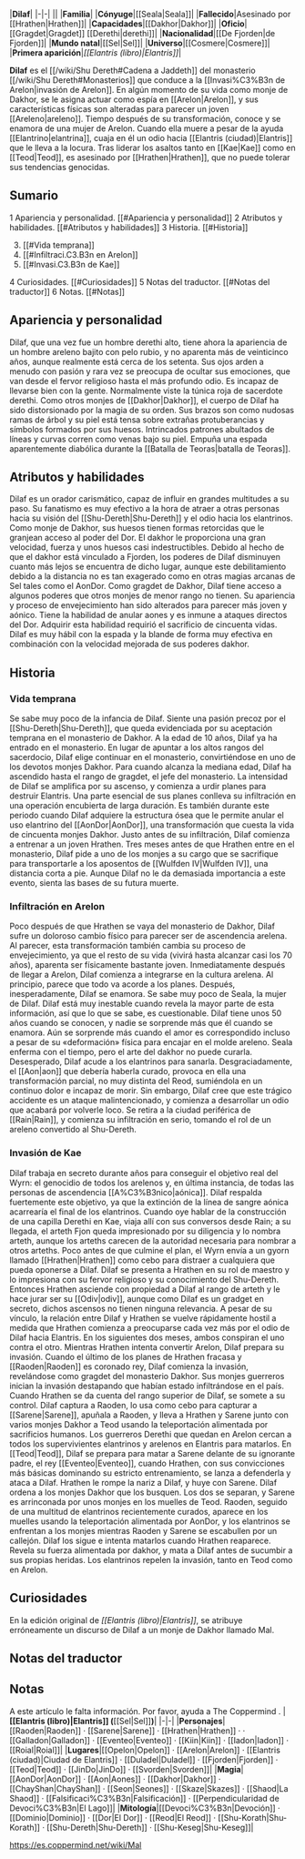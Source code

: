 

|**Dilaf**|
|-|-|
||
|**Familia**|
|**Cónyuge**|[[Seala\|Seala]]|
|**Fallecido**|Asesinado por [[Hrathen\|Hrathen]]|
|**Capacidades**|[[Dakhor\|Dakhor]]|
|**Oficio**|[[Gragdet\|Gragdet]] [[Derethi\|derethi]]|
|**Nacionalidad**|[[De Fjorden\|de Fjorden]]|
|**Mundo natal**|[[Sel\|Sel]]|
|**Universo**|[[Cosmere\|Cosmere]]|
|**Primera aparición**|*[[Elantris (libro)\|Elantris]]*|

**Dilaf** es el [[/wiki/Shu Dereth#Cadena a Jaddeth]] del monasterio [[/wiki/Shu Dereth#Monasterios]] que conduce a la [[Invasi%C3%B3n de Arelon\|invasión de Arelon]].
En algún momento de su vida como monje de Dakhor, se le asigna actuar como espía en [[Arelon\|Arelon]], y sus características físicas son alteradas para parecer un joven [[Areleno\|areleno]]. Tiempo después de su transformación, conoce y se enamora de una mujer de Arelon. Cuando ella muere a pesar de la ayuda [[Elantrino\|elantrina]], cuaja en él un odio hacia [[Elantris (ciudad)\|Elantris]] que le lleva a la locura. Tras liderar los asaltos tanto en [[Kae\|Kae]] como en [[Teod\|Teod]], es asesinado por [[Hrathen\|Hrathen]], que no puede tolerar sus tendencias genocidas.

## Sumario

1 Apariencia y personalidad. [[#Apariencia y personalidad]] 
2 Atributos y habilidades. [[#Atributos y habilidades]] 
3 Historia. [[#Historia]] 

3. [[#Vida temprana]] 
3. [[#Infiltraci.C3.B3n en Arelon]] 
3. [[#Invasi.C3.B3n de Kae]] 


4 Curiosidades. [[#Curiosidades]] 
5 Notas del traductor. [[#Notas del traductor]] 
6 Notas. [[#Notas]] 


## Apariencia y personalidad
Dilaf, que una vez fue un hombre derethi alto, tiene ahora la apariencia de un hombre areleno bajito con pelo rubio, y no aparenta más de veinticinco años, aunque realmente está cerca de los setenta. Sus ojos arden a menudo con pasión y rara vez se preocupa de ocultar sus emociones, que van desde el fervor religioso hasta el más profundo odio. Es incapaz de llevarse bien con la gente. Normalmente viste la túnica roja de sacerdote derethi.
Como otros monjes de [[Dakhor\|Dakhor]], el cuerpo de Dilaf ha sido distorsionado por la magia de su orden. Sus brazos son como nudosas ramas de árbol y su piel está tensa sobre extrañas protuberancias y símbolos formados por sus huesos. Intrincados patrones abultados de líneas y curvas corren como venas bajo su piel.
Empuña una espada aparentemente diabólica durante la [[Batalla de Teoras\|batalla de Teoras]].

## Atributos y habilidades
Dilaf es un orador carismático, capaz de influir en grandes multitudes a su paso. Su fanatismo es muy efectivo a la hora de atraer a otras personas hacia su visión del [[Shu-Dereth\|Shu-Dereth]] y el odio hacia los elantrinos.
Como monje de Dakhor, sus huesos tienen formas retorcidas que le granjean acceso al poder del Dor. El dakhor le proporciona una gran velocidad, fuerza y unos huesos casi indestructibles. Debido al hecho de que el dakhor está vinculado a Fjorden, los poderes de Dilaf disminuyen cuanto más lejos se encuentra de dicho lugar, aunque este debilitamiento debido a la distancia no es tan exagerado como en otras magias arcanas de Sel tales como el AonDor. Como gragdet de Dakhor, Dilaf tiene acceso a algunos poderes que otros monjes de menor rango no tienen. Su apariencia y proceso de envejecimiento han sido alterados para parecer más joven y aónico. Tiene la habilidad de anular aones y es inmune a ataques directos del Dor. Adquirir esta habilidad requirió el sacrificio de cincuenta vidas.
Dilaf es muy hábil con la espada y la blande de forma muy efectiva en combinación con la velocidad mejorada de sus poderes dakhor.

## Historia
### Vida temprana
Se sabe muy poco de la infancia de Dilaf. Siente una pasión precoz por el [[Shu-Dereth\|Shu-Dereth]], que queda evidenciada por su aceptación temprana en el monasterio de Dakhor. A la edad de 10 años, Dilaf ya ha entrado en el monasterio. En lugar de apuntar a los altos rangos del sacerdocio, Dilaf elige continuar en el monasterio, convirtiéndose en uno de los devotos monjes Dakhor.
Para cuando alcanza la mediana edad, Dilaf ha ascendido hasta el rango de gragdet, el jefe del monasterio. La intensidad de Dilaf se amplifica por su ascenso, y comienza a urdir planes para destruir Elantris. Una parte esencial de sus planes conlleva su infiltración en una operación encubierta de larga duración. Es también durante este periodo cuando Dilaf adquiere la estructura ósea que le permite anular el uso elantrino del [[AonDor\|AonDor]], una transformación que cuesta la vida de cincuenta monjes Dakhor.
Justo antes de su infiltración, Dilaf comienza a entrenar a un joven Hrathen. Tres meses antes de que Hrathen entre en el monasterio, Dilaf pide a uno de los monjes a su cargo que se sacrifique para transportarle a los aposentos de [[Wulfden IV\|Wulfden IV]], una distancia corta a pie. Aunque Dilaf no le da demasiada importancia a este evento, sienta las bases de su futura muerte.

### Infiltración en Arelon
Poco después de que Hrathen se vaya del monasterio de Dakhor, Dilaf sufre un doloroso cambio físico para parecer ser de ascendencia arelena. Al parecer, esta transformación también cambia su proceso de envejecimiento, ya que el resto de su vida (vivirá hasta alcanzar casi los 70 años), aparenta ser físicamente bastante joven. Inmediatamente después de llegar a Arelon, Dilaf comienza a integrarse en la cultura arelena. Al principio, parece que todo va acorde a los planes. Después, inesperadamente, Dilaf se enamora.
Se sabe muy poco de Seala, la mujer de Dilaf. Dilaf está muy inestable cuando revela la mayor parte de esta información, así que lo que se sabe, es cuestionable. Dilaf tiene unos 50 años cuando se conocen, y nadie se sorprende más que él cuando se enamora. Aún se sorprende más cuando el amor es correspondido incluso a pesar de su «deformación» física para encajar en el molde areleno.
Seala enferma con el tiempo, pero el arte del dakhor no puede curarla. Desesperado, Dilaf acude a los elantrinos para sanarla. Desgraciadamente, el [[Aon\|aon]] que debería haberla curado, provoca en ella una transformación parcial, no muy distinta del Reod, sumiéndola en un continuo dolor e incapaz de morir. Sin embargo, Dilaf cree que este trágico accidente es un ataque malintencionado, y comienza a desarrollar un odio que acabará por volverle loco. Se retira a la ciudad periférica de [[Rain\|Rain]], y comienza su infiltración en serio, tomando el rol de un areleno convertido al Shu-Dereth.

### Invasión de Kae
Dilaf trabaja en secreto durante años para conseguir el objetivo real del Wyrn: el genocidio de todos los arelenos y, en última instancia, de todas las personas de ascendencia [[A%C3%B3nico\|aónica]]. Dilaf respalda fuertemente este objetivo, ya que la extinción de la línea de sangre aónica acarrearía el final de los elantrinos. Cuando oye hablar de la construcción de una capilla Derethi en Kae, viaja allí con sus conversos desde Rain; a su llegada, el arteth Fjon queda impresionado por su diligencia y lo nombra arteth, aunque los arteths carecen de la autoridad necesaria para nombrar a otros arteths.
Poco antes de que culmine el plan, el Wyrn envía a un gyorn llamado [[Hrathen\|Hrathen]] como cebo para distraer a cualquiera que pueda oponerse a Dilaf. Dilaf se presenta a Hrathen en su rol de maestro y lo impresiona con su fervor religioso y su conocimiento del Shu-Dereth. Entonces Hrathen asciende con propiedad a Dilaf al rango de arteth y le hace jurar ser su [[Odiv\|odiv]], aunque como Dilaf es un gradget en secreto, dichos ascensos no tienen ninguna relevancia. A pesar de su vínculo, la relación entre Dilaf y Hrathen se vuelve rápidamente hostil a medida que Hrathen comienza a preocuparse cada vez más por el odio de Dilaf hacia Elantris. En los siguientes dos meses, ambos conspiran el uno contra el otro. Mientras Hrathen intenta convertir Arelon, Dilaf prepara su invasión. Cuando el último de los planes de Hrathen fracasa y [[Raoden\|Raoden]] es coronado rey, Dilaf comienza la invasión, revelándose como gragdet del monasterio Dakhor. Sus monjes guerreros inician la invasión destapando que habían estado infiltrándose en el país. Cuando Hrathen se da cuenta del rango superior de Dilaf, se somete a su control.
Dilaf captura a Raoden, lo usa como cebo para capturar a [[Sarene\|Sarene]], apuñala a Raoden, y lleva a Hrathen y Sarene junto con varios monjes Dakhor a Teod usando la teleportación alimentada por sacrificios humanos. Los guerreros Derethi que quedan en Arelon cercan a todos los supervivientes elantrinos y arelenos en Elantris para matarlos. En [[Teod\|Teod]], Dilaf se prepara para matar a Sarene delante de su ignorante padre, el rey [[Eventeo\|Eventeo]], cuando Hrathen, con sus convicciones más básicas dominando su estricto entrenamiento, se lanza a defenderla y ataca a Dilaf. Hrathen le rompe la nariz a Dilaf, y huye con Sarene. Dilaf ordena a los monjes Dakhor que los busquen. Los dos se separan, y Sarene es arrinconada por unos monjes en los muelles de Teod.
Raoden, seguido de una multitud de elantrinos recientemente curados, aparece en los muelles usando la teleportación alimentada por AonDor, y los elantrinos se enfrentan a los monjes mientras Raoden y Sarene se escabullen por un callejón. Dilaf los sigue e intenta matarlos cuando Hrathen reaparece. Revela su fuerza alimentada por dakhor, y mata a Dilaf antes de sucumbir a sus propias heridas.
Los elantrinos repelen la invasión, tanto en Teod como en Arelon.

## Curiosidades
En la edición original de *[[Elantris (libro)\|Elantris]]*, se atribuye erróneamente un discurso de Dilaf a un monje de Dakhor llamado Mal.
## Notas del traductor

## Notas

A este artículo le falta información. Por favor, ayuda a The Coppermind .
|**[[Elantris (libro)\|Elantris]] (**[[Sel\|Sel]]**)**|
|-|-|
|**Personajes**|[[Raoden\|Raoden]] · [[Sarene\|Sarene]] · [[Hrathen\|Hrathen]] ·  · [[Galladon\|Galladon]] · [[Eventeo\|Eventeo]] · [[Kiin\|Kiin]] · [[Iadon\|Iadon]] · [[Roial\|Roial]]|
|**Lugares**|[[Opelon\|Opelon]] · [[Arelon\|Arelon]] · [[Elantris (ciudad)\|Ciudad de Elantris]] · [[Duladel\|Duladel]] · [[Fjorden\|Fjorden]] · [[Teod\|Teod]] · [[JinDo\|JinDo]] · [[Svorden\|Svorden]]|
|**Magia**|[[AonDor\|AonDor]] · [[Aon\|Aones]] · [[Dakhor\|Dakhor]] · [[ChayShan\|ChayShan]] · [[Seon\|Seones]] · [[Skaze\|Skazes]] · [[Shaod\|La Shaod]] · [[Falsificaci%C3%B3n\|Falsificación]] · [[Perpendicularidad de Devoci%C3%B3n\|El Lago]]|
|**Mitología**|[[Devoci%C3%B3n\|Devoción]] · [[Dominio\|Dominio]] · [[Dor\|El Dor]] · [[Reod\|El Reod]] · [[Shu-Korath\|Shu-Korath]] · [[Shu-Dereth\|Shu-Dereth]] · [[Shu-Keseg\|Shu-Keseg]]|



https://es.coppermind.net/wiki/Mal